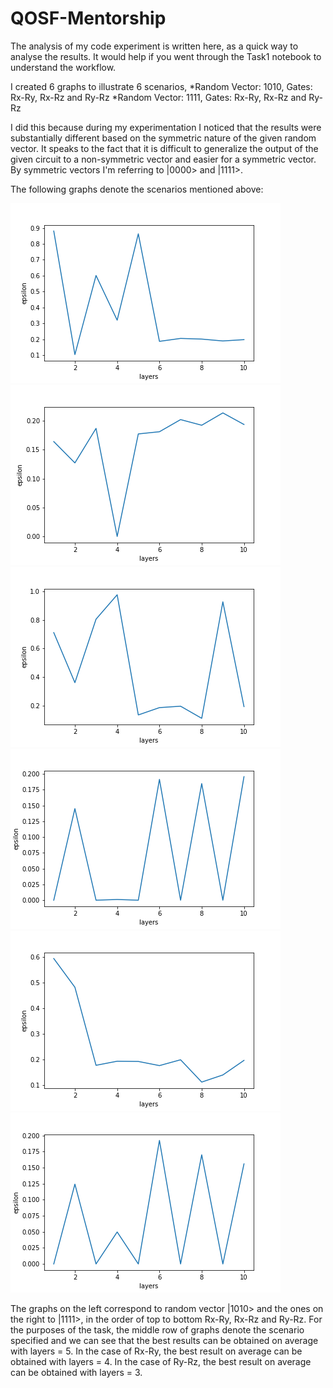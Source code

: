 # QOSF-Mentorship

The analysis of my code experiment is written here, as a quick way to analyse the results. It would help if you went through the Task1 notebook to understand the workflow. 

I created 6 graphs to illustrate 6 scenarios, *Random Vector: 1010, Gates: Rx-Ry, Rx-Rz and Ry-Rz
                                              *Random Vector: 1111, Gates: Rx-Ry, Rx-Rz and Ry-Rz
                                             
I did this because during my experimentation I noticed that the results were substantially different based on the symmetric nature of the given random vector. 
It speaks to the fact that it is difficult to generalize the output of the given circuit to a non-symmetric vector and easier for a symmetric vector. By symmetric vectors I'm referring
to |0000> and |1111>. 

The following graphs denote the scenarios mentioned above:

![Random Vector 1010, Rx-Ry](https://github.com/atagade/QOSF-Mentorship/blob/master/rand_1010rxry.png)
![Random Vector 1111, Rx-Ry](https://github.com/atagade/QOSF-Mentorship/blob/master/rand_1111rxry.png)
![Random Vector 1010, Rx-Rz](https://github.com/atagade/QOSF-Mentorship/blob/master/rand_1010rxrz.png)
![Random Vector 1111, Rx-Rz](https://github.com/atagade/QOSF-Mentorship/blob/master/rand_1111rxrz.png)
![Random Vector 1010, Ry-Rz](https://github.com/atagade/QOSF-Mentorship/blob/master/rand_1010ryrz.png)
![Random Vector 1111, Ry-Rz](https://github.com/atagade/QOSF-Mentorship/blob/master/rand_1111ryrz.png)

The graphs on the left correspond to random vector |1010> and the ones on the right to |1111>, in the order of top to bottom Rx-Ry, Rx-Rz and Ry-Rz.
For the purposes of the task, the middle row of graphs denote the scenario specified and we can see that the best results can be obtained on average with layers = 5. 
In the case of Rx-Ry, the best result on average can be obtained with layers = 4. 
In the case of Ry-Rz, the best result on average can be obtained with layers = 3.


 

